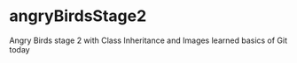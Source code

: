 # angryBirdsStage2
Angry Birds stage 2 with Class Inheritance and Images
learned basics of Git today